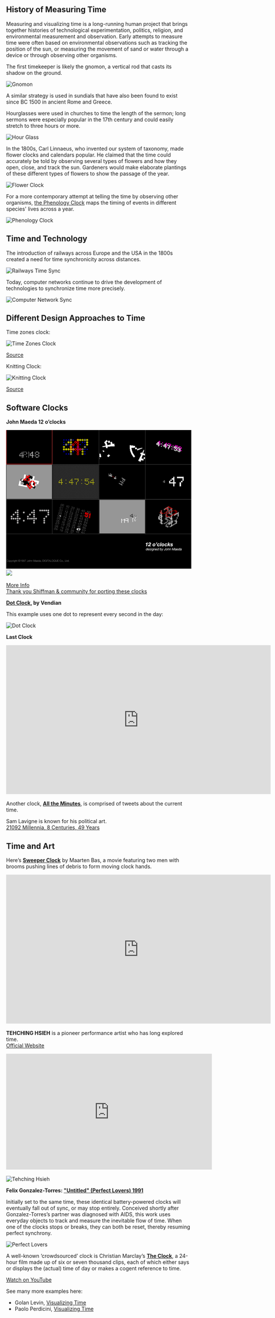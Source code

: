 ## History of Measuring Time

Measuring and visualizing time is a long-running human project that brings together histories of technological experimentation, politics, religion, and environmental measurement and observation. Early attempts to measure time were often based on environmental observations such as tracking the position of the sun, or measuring the movement of sand or water through a device or through observing other organisms.

The first timekeeper is likely the gnomon, a vertical rod that casts its shadow on the ground.

![Gnomon](https://i2.wp.com/www.courses.tegabrain.com/PVA15/wp-content/uploads/2015/10/gnomon.jpg)

A similar strategy is used in sundials that have also been found to exist since BC 1500 in ancient Rome and Greece.

Hourglasses were used in churches to time the length of the sermon; long sermons were especially popular in the 17th century and could easily stretch to three hours or more.

![Hour Glass](https://i2.wp.com/www.courses.tegabrain.com/PVA15/wp-content/uploads/2015/10/hour_glass.jpg)

In the 1800s, Carl Linnaeus, who invented our system of taxonomy, made flower clocks and calendars popular. He claimed that the time could accurately be told by observing several types of flowers and how they open, close, and track the sun. Gardeners would make elaborate plantings of these different types of flowers to show the passage of the year.

![Flower Clock](https://i1.wp.com/www.courses.tegabrain.com/PVA15/wp-content/uploads/2015/10/Blumenuhr_FINAL.jpg)

For a more contemporary attempt at telling the time by observing other organisms, [the Phenology Clock](http://tegabrain.com/The-Phenology-Clock) maps the timing of events in different species' lives across a year.

![Phenology Clock](https://i2.wp.com/www.courses.tegabrain.com/PVA15/wp-content/uploads/2015/10/clocks_1.jpg)

## Time and Technology

The introduction of railways across Europe and the USA in the 1800s created a need for time synchronicity across distances.

![Railways Time Sync](https://i2.wp.com/www.courses.tegabrain.com/PVA15/wp-content/uploads/2015/10/Screen-Shot-2015-10-06-at-2.45.47-PM.png)

Today, computer networks continue to drive the development of technologies to synchronize time more precisely.

![Computer Network Sync](https://i1.wp.com/www.courses.tegabrain.com/PVA15/wp-content/uploads/2015/10/Screen-Shot-2015-10-06-at-2.47.01-PM.png)

## Different Design Approaches to Time

Time zones clock:

![Time Zones Clock](https://i1.wp.com/www.courses.tegabrain.com/PVA15/wp-content/uploads/2015/10/dzn_The-bend-hand-10.jpg)

[Source](http://www.dezeen.com/2010/07/26/the-bent-hands-by-giha-woo-and-shingoeun/)

Knitting Clock:

![Knitting Clock](https://i2.wp.com/www.courses.tegabrain.com/PVA15/wp-content/uploads/2015/10/Elise-1.jpg)

[Source](http://www.sirenelisewilhelmsen.com)

## Software Clocks

**John Maeda 12 o’clocks**

![John Maeda Clock](time-assets/maeda-all.gif)
  <img src="http://cmuems.com/2016/60212/wp-content/uploads/2016/09/maeda-09.gif" width="200" />

[More Info](http://cmuems.com/2016/60212/lectures/lecture-09-09b-clocks/maedas-clocks/)  
[Thank you Shiffman & community for porting these clocks](https://codingtrain.github.io/12oclocks/)

**[Dot Clock](http://www.vendian.org/envelope/dir2/day_of_dots_clock/?do=01:51:25), by Vendian**

This example uses one dot to represent every second in the day:

![Dot Clock](https://wp.nyu.edu/creativecodings22/wp-content/uploads/sites/23499/2022/02/Screen-Shot-2022-02-27-at-9.44.49-PM-1024x353.png)

**Last Clock**  
<iframe src="https://player.vimeo.com/video/27975734" width="720" height="405" frameborder="0" allowfullscreen></iframe>

Another clock, **[All the Minutes](http://alltheminutes.com/)**, is comprised of tweets about the current time.

Sam Lavigne is known for his political art.  
[21092 Millennia, 8 Centuries, 49 Years](https://lav.io/projects/21092-millennia-8-centuries-49-years)

## Time and Art

Here’s **[Sweeper Clock](http://dezeen.com/2009/06/07/sweeper-clock-by-maarten-baas/)** by Maarten Bas, a movie featuring two men with brooms pushing lines of debris to form moving clock hands.  
<iframe src="https://player.vimeo.com/video/11164881" width="720" height="405" frameborder="0" allowfullscreen></iframe>

**TEHCHING HSIEH** is a pioneer performance artist who has long explored time.  
[Official Website](https://www.tehchinghsieh.com/)

<iframe title="YouTube video player" src="https://www.youtube.com/embed/FsF-4UJjTaQ" width="560" height="315" frameborder="0" allowfullscreen></iframe>

![Tehching Hsieh](https://932762.smushcdn.com/603464/wp-content/uploads/2017/08/Tehching-530x275.jpg?lossy=0&strip=1&webp=1)

**Felix Gonzalez-Torres: ["Untitled" (Perfect Lovers) 1991](https://www.moma.org/collection/works/81074)**

Initially set to the same time, these identical battery-powered clocks will eventually fall out of sync, or may stop entirely. Conceived shortly after Gonzalez-Torres’s partner was diagnosed with AIDS, this work uses everyday objects to track and measure the inevitable flow of time. When one of the clocks stops or breaks, they can both be reset, thereby resuming perfect synchrony.

![Perfect Lovers](https://wp.nyu.edu/creativecodings22/wp-content/uploads/sites/23499/2022/02/Screen-Shot-2022-02-27-at-9.48.14-PM-1024x631.png)

A well-known ‘crowdsourced’ clock is Christian Marclay’s **[The Clock](http://en.wikipedia.org/wiki/The_Clock_%282010_film%29)**, a 24-hour film made up of six or seven thousand clips, each of which either says or displays the (actual) time of day or makes a cogent reference to time.

[Watch on YouTube](https://www.youtube.com/watch?v=0gSwtr3E4Fo)

See many more examples here:
- Golan Levin, [Visualizing Time](http://golancourses.net/2015/lectures/visualizing-time/)
- Paolo Perdicini, [Visualizing Time](http://cmuems.com/2013/b/visualizing-time/)

